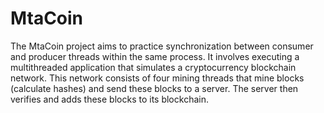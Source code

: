 # MtaCoin

The MtaCoin project aims to practice synchronization between consumer and producer threads within the same process. It involves executing a multithreaded application that simulates a cryptocurrency blockchain network. This network consists of four mining threads that mine blocks (calculate hashes) and send these blocks to a server. The server then verifies and adds these blocks to its blockchain.
